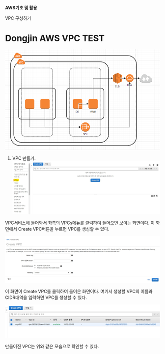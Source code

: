 **AWS기초 및 활용** 

VPC 구성하기


# Dongjin AWS VPC TEST

![구성1](https://github.com/dockerdongjin/aws-network-examples/blob/master/case2/VPC.PNG)

1. VPC 만들기.
![구성1](https://github.com/dockerdongjin/aws-network-examples/blob/master/case2/vpc_1.jpg)

VPC서비스에 들어와서 좌측의 VPCs메뉴를 클릭하여 들어오면 보이는 화면이다. 이 화면에서 Create VPC버튼을 누르면 VPC를 생성할 수 있다.

![구성1](https://github.com/dockerdongjin/aws-network-examples/blob/master/case2/vpc_2.jpg)

이 화면이 Create VPC를 클릭하여 들어온 화면이다. 여기서 생성할 VPC의 이름과 CIDR대역을 입력하면 VPC를 생성할 수 있다.

![구성1](https://github.com/dockerdongjin/aws-network-examples/blob/master/case2/vpc_3.jpg)

만들어진 VPC는 위와 같은 모습으로 확인할 수 있다.
